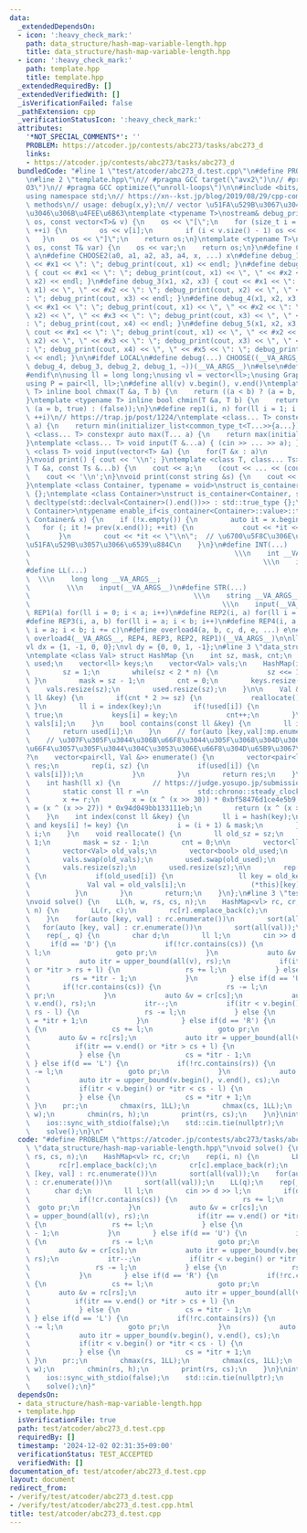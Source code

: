 ```yaml
---
data:
  _extendedDependsOn:
  - icon: ':heavy_check_mark:'
    path: data_structure/hash-map-variable-length.hpp
    title: data_structure/hash-map-variable-length.hpp
  - icon: ':heavy_check_mark:'
    path: template.hpp
    title: template.hpp
  _extendedRequiredBy: []
  _extendedVerifiedWith: []
  _isVerificationFailed: false
  _pathExtension: cpp
  _verificationStatusIcon: ':heavy_check_mark:'
  attributes:
    '*NOT_SPECIAL_COMMENTS*': ''
    PROBLEM: https://atcoder.jp/contests/abc273/tasks/abc273_d
    links:
    - https://atcoder.jp/contests/abc273/tasks/abc273_d
  bundledCode: "#line 1 \"test/atcoder/abc273_d.test.cpp\"\n#define PROBLEM \"https://atcoder.jp/contests/abc273/tasks/abc273_d\"\
    \n#line 2 \"template.hpp\"\n// #pragma GCC target(\"avx2\")\n// #pragma GCC optimize(\"\
    O3\")\n// #pragma GCC optimize(\"unroll-loops\")\n\n#include <bits/stdc++.h>\n\
    using namespace std;\n// https://xn--kst.jp/blog/2019/08/29/cpp-comp/\n// debug\
    \ methods\n// usage: debug(x,y);\n// vector \u51FA\u529B\u3067\u304D\u308B\u3088\
    \u3046\u306B\u4FEE\u6B63\ntemplate <typename T>\nostream& debug_print(ostream&\
    \ os, const vector<T>& v) {\n    os << \"[\";\n    for (size_t i = 0; i < v.size();\
    \ ++i) {\n        os << v[i];\n        if (i < v.size() - 1) os << \", \";\n \
    \   }\n    os << \"]\";\n    return os;\n}\ntemplate <typename T>\nostream& debug_print(ostream&\
    \ os, const T& var) {\n    os << var;\n    return os;\n}\n#define CHOOSE(a) CHOOSE2\
    \ a\n#define CHOOSE2(a0, a1, a2, a3, a4, x, ...) x\n#define debug_1(x1) { cout\
    \ << #x1 << \": \"; debug_print(cout, x1) << endl; }\n#define debug_2(x1, x2)\
    \ { cout << #x1 << \": \"; debug_print(cout, x1) << \", \" << #x2 << \": \"; debug_print(cout,\
    \ x2) << endl; }\n#define debug_3(x1, x2, x3) { cout << #x1 << \": \"; debug_print(cout,\
    \ x1) << \", \" << #x2 << \": \"; debug_print(cout, x2) << \", \" << #x3 << \"\
    : \"; debug_print(cout, x3) << endl; }\n#define debug_4(x1, x2, x3, x4) { cout\
    \ << #x1 << \": \"; debug_print(cout, x1) << \", \" << #x2 << \": \"; debug_print(cout,\
    \ x2) << \", \" << #x3 << \": \"; debug_print(cout, x3) << \", \" << #x4 << \"\
    : \"; debug_print(cout, x4) << endl; }\n#define debug_5(x1, x2, x3, x4, x5) {\
    \ cout << #x1 << \": \"; debug_print(cout, x1) << \", \" << #x2 << \": \"; debug_print(cout,\
    \ x2) << \", \" << #x3 << \": \"; debug_print(cout, x3) << \", \" << #x4 << \"\
    : \"; debug_print(cout, x4) << \", \" << #x5 << \": \"; debug_print(cout, x5)\
    \ << endl; }\n\n#ifdef LOCAL\n#define debug(...) CHOOSE((__VA_ARGS__, debug_5,\
    \ debug_4, debug_3, debug_2, debug_1, ~))(__VA_ARGS__)\n#else\n#define debug(...)\n\
    #endif\n\nusing ll = long long;\nusing vl = vector<ll>;\nusing Graph = vector<vector<ll>>;\n\
    using P = pair<ll, ll>;\n#define all(v) v.begin(), v.end()\ntemplate <typename\
    \ T> inline bool chmax(T &a, T b) {\n    return ((a < b) ? (a = b, true) : (false));\n\
    }\ntemplate <typename T> inline bool chmin(T &a, T b) {\n    return ((a > b) ?\
    \ (a = b, true) : (false));\n}\n#define rep1(i, n) for(ll i = 1; i <= ((ll)n);\
    \ ++i)\n// https://trap.jp/post/1224/\ntemplate <class... T> constexpr auto min(T...\
    \ a) {\n    return min(initializer_list<common_type_t<T...>>{a...});\n}\ntemplate\
    \ <class... T> constexpr auto max(T... a) {\n    return max(initializer_list<common_type_t<T...>>{a...});\n\
    }\ntemplate <class... T> void input(T &...a) { (cin >> ... >> a); }\ntemplate\
    \ <class T> void input(vector<T> &a) {\n    for(T &x : a)\n        cin >> x;\n\
    }\nvoid print() { cout << '\\n'; }\ntemplate <class T, class... Ts> void print(const\
    \ T &a, const Ts &...b) {\n    cout << a;\n    (cout << ... << (cout << ' ', b));\n\
    \    cout << '\\n';\n}\nvoid print(const string &s) {\n    cout << s << '\\n';\n\
    }\ntemplate <class Container, typename = void>\nstruct is_container : std::false_type\
    \ {};\ntemplate <class Container>\nstruct is_container<Container, std::void_t<decltype(std::declval<Container>().begin()),\
    \ decltype(std::declval<Container>().end())>> : std::true_type {};\ntemplate <class\
    \ Container>\ntypename enable_if<is_container<Container>::value>::type print(const\
    \ Container& x) {\n    if (!x.empty()) {\n        auto it = x.begin();\n     \
    \   for (; it != prev(x.end()); ++it) {\n            cout << *it << \" \";\n \
    \       }\n        cout << *it << \"\\n\";  // \u6700\u5F8C\u306E\u8981\u7D20\u3092\
    \u51FA\u529B\u3057\u3066\u6539\u884C\n    }\n}\n#define INT(...)             \
    \                                                  \\\n    int __VA_ARGS__;  \
    \                                                         \\\n    input(__VA_ARGS__)\n\
    #define LL(...)                                                              \
    \  \\\n    long long __VA_ARGS__;                                            \
    \         \\\n    input(__VA_ARGS__)\n#define STR(...)                       \
    \                                        \\\n    string __VA_ARGS__;         \
    \                                               \\\n    input(__VA_ARGS__)\n#define\
    \ REP1(a) for(ll i = 0; i < a; i++)\n#define REP2(i, a) for(ll i = 0; i < a; i++)\n\
    #define REP3(i, a, b) for(ll i = a; i < b; i++)\n#define REP4(i, a, b, c) for(ll\
    \ i = a; i < b; i += c)\n#define overload4(a, b, c, d, e, ...) e\n#define rep(...)\
    \ overload4(__VA_ARGS__, REP4, REP3, REP2, REP1)(__VA_ARGS__)\n\nll inf = 3e18;\n\
    vl dx = {1, -1, 0, 0};\nvl dy = {0, 0, 1, -1};\n#line 3 \"data_structure/hash-map-variable-length.hpp\"\
    \ntemplate <class Val> struct HashMap {\n    int sz, mask, cnt;\n    vector<bool>\
    \ used;\n    vector<ll> keys;\n    vector<Val> vals;\n    HashMap(int n = 1) {\n\
    \        sz = 1;\n        while(sz < 2 * n) {\n            sz <<= 1;\n       \
    \ }\n        mask = sz - 1;\n        cnt = 0;\n        keys.resize(sz);\n    \
    \    vals.resize(sz);\n        used.resize(sz);\n    }\n\n    Val &operator[](const\
    \ ll &key) {\n        if(cnt * 2 >= sz) {\n            reallocate();\n       \
    \ }\n        ll i = index(key);\n        if(!used[i]) {\n            used[i] =\
    \ true;\n            keys[i] = key;\n            cnt++;\n        }\n        return\
    \ vals[i];\n    }\n    bool contains(const ll &key) {\n        ll i = index(key);\n\
    \        return used[i];\n    }\n    // for(auto [key,val]:mp.enumerate()){}\n\
    \    // \u307F\u305F\u3044\u306B\u66F8\u3044\u305F\u3068\u304D\u306Bval\u3092\u5909\
    \u66F4\u3057\u305F\u3044\u304C\u3053\u306E\u66F8\u304D\u65B9\u3067\u3044\u3044\
    ?\n    vector<pair<ll, Val &>> enumerate() {\n        vector<pair<ll, Val &>>\
    \ res;\n        rep(i, sz) {\n            if(used[i]) {\n                res.push_back({keys[i],\
    \ vals[i]});\n            }\n        }\n        return res;\n    }\n  private:\n\
    \    int hash(ll x) {\n        // https://judge.yosupo.jp/submission/186759\n\
    \        static const ll r =\n            std::chrono::steady_clock::now().time_since_epoch().count();\n\
    \        x += r;\n        x = (x ^ (x >> 30)) * 0xbf58476d1ce4e5b9;\n        x\
    \ = (x ^ (x >> 27)) * 0x94d049bb133111eb;\n        return (x ^ (x >> 31)) & mask;\n\
    \    }\n    int index(const ll &key) {\n        ll i = hash(key);\n        while(used[i]\
    \ and keys[i] != key) {\n            i = (i + 1) & mask;\n        }\n        return\
    \ i;\n    }\n    void reallocate() {\n        ll old_sz = sz;\n        sz <<=\
    \ 1;\n        mask = sz - 1;\n        cnt = 0;\n\n        vector<ll> old_keys;\n\
    \        vector<Val> old_vals;\n        vector<bool> old_used;\n        keys.swap(old_keys);\n\
    \        vals.swap(old_vals);\n        used.swap(old_used);\n        keys.resize(sz);\n\
    \        vals.resize(sz);\n        used.resize(sz);\n\n        rep(i, old_sz)\
    \ {\n            if(old_used[i]) {\n                ll key = old_keys[i];\n  \
    \              Val val = old_vals[i];\n                (*this)[key] = val;\n \
    \           }\n        }\n        return;\n    }\n};\n#line 3 \"test/atcoder/abc273_d.test.cpp\"\
    \nvoid solve() {\n    LL(h, w, rs, cs, n);\n    HashMap<vl> rc, cr;\n    rep(i,\
    \ n) {\n        LL(r, c);\n        rc[r].emplace_back(c);\n        cr[c].emplace_back(r);\n\
    \    }\n    for(auto [key, val] : rc.enumerate())\n        sort(all(val));\n \
    \   for(auto [key, val] : cr.enumerate())\n        sort(all(val));\n    LL(q);\n\
    \    rep(_, q) {\n        char d;\n        ll l;\n        cin >> d >> l;\n   \
    \     if(d == 'D') {\n            if(!cr.contains(cs)) {\n                rs +=\
    \ l;\n                goto pr;\n            }\n            auto &v = cr[cs];\n\
    \            auto itr = upper_bound(all(v), rs);\n            if(itr == v.end()\
    \ or *itr > rs + l) {\n                rs += l;\n            } else {\n      \
    \          rs = *itr - 1;\n            }\n        } else if(d == 'U') {\n    \
    \        if(!cr.contains(cs)) {\n                rs -= l;\n                goto\
    \ pr;\n            }\n            auto &v = cr[cs];\n            auto itr = upper_bound(v.begin(),\
    \ v.end(), rs);\n            itr--;\n            if(itr < v.begin() or *itr <\
    \ rs - l) {\n                rs -= l;\n            } else {\n                rs\
    \ = *itr + 1;\n            }\n        } else if(d == 'R') {\n            if(!rc.contains(rs))\
    \ {\n                cs += l;\n                goto pr;\n            }\n     \
    \       auto &v = rc[rs];\n            auto itr = upper_bound(all(v), cs);\n \
    \           if(itr == v.end() or *itr > cs + l) {\n                cs += l;\n\
    \            } else {\n                cs = *itr - 1;\n            }\n       \
    \ } else if(d == 'L') {\n            if(!rc.contains(rs)) {\n                cs\
    \ -= l;\n                goto pr;\n            }\n            auto &v = rc[rs];\n\
    \            auto itr = upper_bound(v.begin(), v.end(), cs);\n            itr--;\n\
    \            if(itr < v.begin() or *itr < cs - l) {\n                cs -= l;\n\
    \            } else {\n                cs = *itr + 1;\n            }\n       \
    \ }\n    pr:;\n        chmax(rs, 1LL);\n        chmax(cs, 1LL);\n        chmin(cs,\
    \ w);\n        chmin(rs, h);\n        print(rs, cs);\n    }\n}\nint main() {\n\
    \    ios::sync_with_stdio(false);\n    std::cin.tie(nullptr);\n    cout << std::setprecision(16);\n\
    \    solve();\n}\n"
  code: "#define PROBLEM \"https://atcoder.jp/contests/abc273/tasks/abc273_d\"\n#include\
    \ \"data_structure/hash-map-variable-length.hpp\"\nvoid solve() {\n    LL(h, w,\
    \ rs, cs, n);\n    HashMap<vl> rc, cr;\n    rep(i, n) {\n        LL(r, c);\n \
    \       rc[r].emplace_back(c);\n        cr[c].emplace_back(r);\n    }\n    for(auto\
    \ [key, val] : rc.enumerate())\n        sort(all(val));\n    for(auto [key, val]\
    \ : cr.enumerate())\n        sort(all(val));\n    LL(q);\n    rep(_, q) {\n  \
    \      char d;\n        ll l;\n        cin >> d >> l;\n        if(d == 'D') {\n\
    \            if(!cr.contains(cs)) {\n                rs += l;\n              \
    \  goto pr;\n            }\n            auto &v = cr[cs];\n            auto itr\
    \ = upper_bound(all(v), rs);\n            if(itr == v.end() or *itr > rs + l)\
    \ {\n                rs += l;\n            } else {\n                rs = *itr\
    \ - 1;\n            }\n        } else if(d == 'U') {\n            if(!cr.contains(cs))\
    \ {\n                rs -= l;\n                goto pr;\n            }\n     \
    \       auto &v = cr[cs];\n            auto itr = upper_bound(v.begin(), v.end(),\
    \ rs);\n            itr--;\n            if(itr < v.begin() or *itr < rs - l) {\n\
    \                rs -= l;\n            } else {\n                rs = *itr + 1;\n\
    \            }\n        } else if(d == 'R') {\n            if(!rc.contains(rs))\
    \ {\n                cs += l;\n                goto pr;\n            }\n     \
    \       auto &v = rc[rs];\n            auto itr = upper_bound(all(v), cs);\n \
    \           if(itr == v.end() or *itr > cs + l) {\n                cs += l;\n\
    \            } else {\n                cs = *itr - 1;\n            }\n       \
    \ } else if(d == 'L') {\n            if(!rc.contains(rs)) {\n                cs\
    \ -= l;\n                goto pr;\n            }\n            auto &v = rc[rs];\n\
    \            auto itr = upper_bound(v.begin(), v.end(), cs);\n            itr--;\n\
    \            if(itr < v.begin() or *itr < cs - l) {\n                cs -= l;\n\
    \            } else {\n                cs = *itr + 1;\n            }\n       \
    \ }\n    pr:;\n        chmax(rs, 1LL);\n        chmax(cs, 1LL);\n        chmin(cs,\
    \ w);\n        chmin(rs, h);\n        print(rs, cs);\n    }\n}\nint main() {\n\
    \    ios::sync_with_stdio(false);\n    std::cin.tie(nullptr);\n    cout << std::setprecision(16);\n\
    \    solve();\n}"
  dependsOn:
  - data_structure/hash-map-variable-length.hpp
  - template.hpp
  isVerificationFile: true
  path: test/atcoder/abc273_d.test.cpp
  requiredBy: []
  timestamp: '2024-12-02 02:31:35+09:00'
  verificationStatus: TEST_ACCEPTED
  verifiedWith: []
documentation_of: test/atcoder/abc273_d.test.cpp
layout: document
redirect_from:
- /verify/test/atcoder/abc273_d.test.cpp
- /verify/test/atcoder/abc273_d.test.cpp.html
title: test/atcoder/abc273_d.test.cpp
---
```

